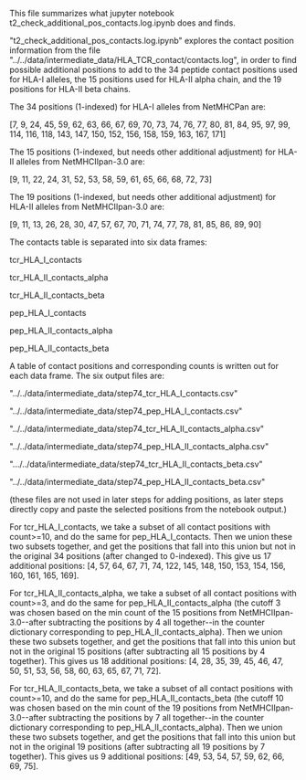 This file summarizes what jupyter notebook t2_check_additional_pos_contacts.log.ipynb does and finds.

"t2_check_additional_pos_contacts.log.ipynb" explores the contact position information  from the file "../../data/intermediate_data/HLA_TCR_contact/contacts.log", in order to find possible additional positions to add to the 34 peptide contact positions used for HLA-I alleles, the 15 positions used for HLA-II alpha chain, and the 19 positions for HLA-II beta chains.

The 34 positions (1-indexed) for HLA-I alleles from NetMHCPan are:

[7, 9, 24, 45, 59, 62, 63, 66, 67, 69, 70, 73, 74, 76, 77, 80, 81, 84, 95, 97, 99, 114, 116, 118, 143, 147, 150, 152, 156, 158, 159, 163, 167, 171]

The 15 positions (1-indexed, but needs other additional adjustment) for HLA-II alleles from NetMHCIIpan-3.0 are:

[9, 11, 22, 24, 31, 52, 53, 58, 59, 61, 65, 66, 68, 72, 73]

The 19 positions (1-indexed, but needs other additional adjustment) for HLA-II alleles from NetMHCIIpan-3.0 are:

[9, 11, 13, 26, 28, 30, 47, 57, 67, 70, 71, 74, 77, 78, 81, 85, 86, 89, 90]


The contacts table is separated into six data frames:

tcr_HLA_I_contacts

tcr_HLA_II_contacts_alpha

tcr_HLA_II_contacts_beta

pep_HLA_I_contacts

pep_HLA_II_contacts_alpha

pep_HLA_II_contacts_beta

A table of contact positions and corresponding counts is written out for each data frame. The six output files are:

"../../data/intermediate_data/step74_tcr_HLA_I_contacts.csv"

"../../data/intermediate_data/step74_pep_HLA_I_contacts.csv"

"../../data/intermediate_data/step74_tcr_HLA_II_contacts_alpha.csv"

"../../data/intermediate_data/step74_pep_HLA_II_contacts_alpha.csv"

".../../data/intermediate_data/step74_tcr_HLA_II_contacts_beta.csv"

"../../data/intermediate_data/step74_pep_HLA_II_contacts_beta.csv"

(these files are not used in later steps for adding positions, as later steps directly copy and paste the selected positions from the notebook output.)

For tcr_HLA_I_contacts, we take a subset of all contact positions with count>=10, and do the same for pep_HLA_I_contacts. Then we union these two subsets together, and get the positions that fall into this union but not in the original 34 positions (after changed to 0-indexed). This give us 17 additional positions: [4, 57, 64, 67, 71, 74, 122, 145, 148, 150, 153, 154, 156, 160, 161, 165, 169].

For tcr_HLA_II_contacts_alpha, we take a subset of all contact positions with count>=3, and do the same for pep_HLA_II_contacts_alpha (the cutoff 3 was chosen based on the min count of the 15 positions from NetMHCIIpan-3.0--after subtracting the positions by 4 all together--in the counter dictionary corresponding to pep_HLA_II_contacts_alpha). Then we union these two subsets together, and get the positions that fall into this union but not in the original 15 positions (after subtracting all 15 positions by 4 together). This gives us 18 additional positions: [4, 28, 35, 39, 45, 46, 47, 50, 51, 53, 56, 58, 60, 63, 65, 67, 71, 72].

For tcr_HLA_II_contacts_beta, we take a subset of all contact positions with count>=10, and do the same for pep_HLA_II_contacts_beta (the cutoff 10 was chosen based on the min count of the 19 positions from NetMHCIIpan-3.0--after subtracting the positions by 7 all together--in the counter dictionary corresponding to pep_HLA_II_contacts_alpha). Then we union these two subsets together, and get the positions that fall into this union but not in the original 19 positions (after subtracting all 19 positions by 7 together). This gives us 9 additional positions: [49, 53, 54, 57, 59, 62, 66, 69, 75].
